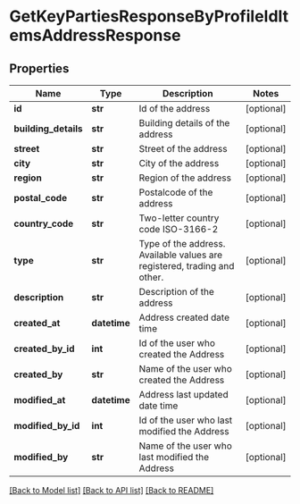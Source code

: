 # GetKeyPartiesResponseByProfileIdItemsAddressResponse

## Properties
Name | Type | Description | Notes
------------ | ------------- | ------------- | -------------
**id** | **str** | Id of the address | [optional] 
**building_details** | **str** | Building details of the address | [optional] 
**street** | **str** | Street of the address | [optional] 
**city** | **str** | City of the address | [optional] 
**region** | **str** | Region of the address | [optional] 
**postal_code** | **str** | Postalcode of the address | [optional] 
**country_code** | **str** | Two-letter country code ISO-3166-2 | [optional] 
**type** | **str** | Type of the address. Available values are registered, trading and other. | [optional] 
**description** | **str** | Description of the address | [optional] 
**created_at** | **datetime** | Address created date time | [optional] 
**created_by_id** | **int** | Id of the user who created the Address | [optional] 
**created_by** | **str** | Name of the user who created the Address | [optional] 
**modified_at** | **datetime** | Address last updated date time | [optional] 
**modified_by_id** | **int** | Id of the user who last modified the Address | [optional] 
**modified_by** | **str** | Name of the user who last modified the Address | [optional] 

[[Back to Model list]](../README.md#documentation-for-models) [[Back to API list]](../README.md#documentation-for-api-endpoints) [[Back to README]](../README.md)


